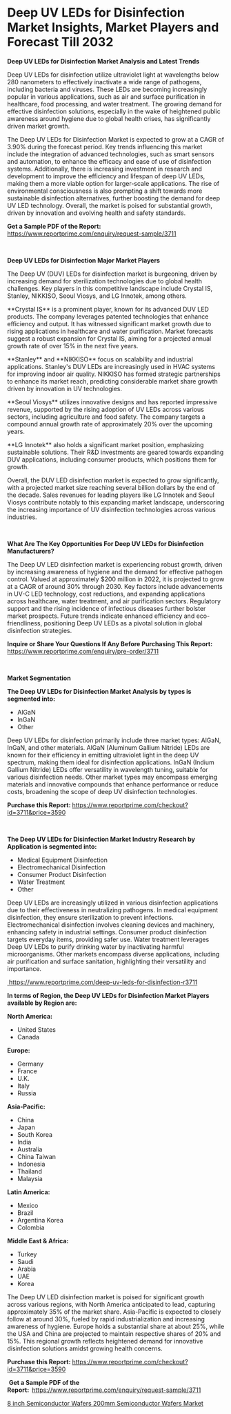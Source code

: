 <p><h1>Deep UV LEDs for Disinfection Market Insights, Market Players and Forecast Till 2032</h1></p><p><strong>Deep UV LEDs for Disinfection Market Analysis and Latest Trends</strong></p>
<p><p>Deep UV LEDs for disinfection utilize ultraviolet light at wavelengths below 280 nanometers to effectively inactivate a wide range of pathogens, including bacteria and viruses. These LEDs are becoming increasingly popular in various applications, such as air and surface purification in healthcare, food processing, and water treatment. The growing demand for effective disinfection solutions, especially in the wake of heightened public awareness around hygiene due to global health crises, has significantly driven market growth.</p><p>The Deep UV LEDs for Disinfection Market is expected to grow at a CAGR of 3.90% during the forecast period. Key trends influencing this market include the integration of advanced technologies, such as smart sensors and automation, to enhance the efficacy and ease of use of disinfection systems. Additionally, there is increasing investment in research and development to improve the efficiency and lifespan of deep UV LEDs, making them a more viable option for larger-scale applications. The rise of environmental consciousness is also prompting a shift towards more sustainable disinfection alternatives, further boosting the demand for deep UV LED technology. Overall, the market is poised for substantial growth, driven by innovation and evolving health and safety standards.</p></p>
<p><strong>Get a Sample PDF of the Report:&nbsp;</strong> <a href="https://www.reportprime.com/enquiry/request-sample/3711?utm_campaign=2204&utm_medium=2&utm_source=Github&utm_content=ia&utm_term=18032025&utm_id=deep-uv-leds-for-disinfection">https://www.reportprime.com/enquiry/request-sample/3711</a></p>
<p>&nbsp;</p>
<p><strong>Deep UV LEDs for Disinfection Major Market Players</strong></p>
<p><p>The Deep UV (DUV) LEDs for disinfection market is burgeoning, driven by increasing demand for sterilization technologies due to global health challenges. Key players in this competitive landscape include Crystal IS, Stanley, NIKKISO, Seoul Viosys, and LG Innotek, among others.</p><p>**Crystal IS** is a prominent player, known for its advanced DUV LED products. The company leverages patented technologies that enhance efficiency and output. It has witnessed significant market growth due to rising applications in healthcare and water purification. Market forecasts suggest a robust expansion for Crystal IS, aiming for a projected annual growth rate of over 15% in the next five years.</p><p>**Stanley** and **NIKKISO** focus on scalability and industrial applications. Stanley's DUV LEDs are increasingly used in HVAC systems for improving indoor air quality. NIKKISO has formed strategic partnerships to enhance its market reach, predicting considerable market share growth driven by innovation in UV technologies.</p><p>**Seoul Viosys** utilizes innovative designs and has reported impressive revenue, supported by the rising adoption of UV LEDs across various sectors, including agriculture and food safety. The company targets a compound annual growth rate of approximately 20% over the upcoming years.</p><p>**LG Innotek** also holds a significant market position, emphasizing sustainable solutions. Their R&D investments are geared towards expanding DUV applications, including consumer products, which positions them for growth.</p><p>Overall, the DUV LED disinfection market is expected to grow significantly, with a projected market size reaching several billion dollars by the end of the decade. Sales revenues for leading players like LG Innotek and Seoul Viosys contribute notably to this expanding market landscape, underscoring the increasing importance of UV disinfection technologies across various industries.</p></p>
<p>&nbsp;</p>
<p><strong>What Are The Key Opportunities For Deep UV LEDs for Disinfection Manufacturers?</strong></p>
<p><p>The Deep UV LED disinfection market is experiencing robust growth, driven by increasing awareness of hygiene and the demand for effective pathogen control. Valued at approximately $200 million in 2022, it is projected to grow at a CAGR of around 30% through 2030. Key factors include advancements in UV-C LED technology, cost reductions, and expanding applications across healthcare, water treatment, and air purification sectors. Regulatory support and the rising incidence of infectious diseases further bolster market prospects. Future trends indicate enhanced efficiency and eco-friendliness, positioning Deep UV LEDs as a pivotal solution in global disinfection strategies.</p></p>
<p><strong>Inquire or Share Your Questions If Any Before Purchasing This Report:</strong> <a href="https://www.reportprime.com/enquiry/pre-order/3711?utm_campaign=2204&utm_medium=2&utm_source=Github&utm_content=ia&utm_term=18032025&utm_id=deep-uv-leds-for-disinfection">https://www.reportprime.com/enquiry/pre-order/3711</a></p>
<p>&nbsp;</p>
<p><strong>Market Segmentation</strong></p>
<p><strong>The Deep UV LEDs for Disinfection Market Analysis by types is segmented into:</strong></p>
<p><ul><li>AlGaN</li><li>InGaN</li><li>Other</li></ul></p>
<p><p>Deep UV LEDs for disinfection primarily include three market types: AlGaN, InGaN, and other materials. AlGaN (Aluminum Gallium Nitride) LEDs are known for their efficiency in emitting ultraviolet light in the deep UV spectrum, making them ideal for disinfection applications. InGaN (Indium Gallium Nitride) LEDs offer versatility in wavelength tuning, suitable for various disinfection needs. Other market types may encompass emerging materials and innovative compounds that enhance performance or reduce costs, broadening the scope of deep UV disinfection technologies.</p></p>
<p><strong>Purchase this Report:&nbsp;</strong><a href="https://www.reportprime.com/checkout?id=3711&price=3590&utm_campaign=2204&utm_medium=2&utm_source=Github&utm_content=ia&utm_term=18032025&utm_id=deep-uv-leds-for-disinfection">https://www.reportprime.com/checkout?id=3711&price=3590</a></p>
<p>&nbsp;</p>
<p><strong>The Deep UV LEDs for Disinfection Market Industry Research by Application is segmented into:</strong></p>
<p><ul><li>Medical Equipment Disinfection</li><li>Electromechanical Disinfection</li><li>Consumer Product Disinfection</li><li>Water Treatment</li><li>Other</li></ul></p>
<p><p>Deep UV LEDs are increasingly utilized in various disinfection applications due to their effectiveness in neutralizing pathogens. In medical equipment disinfection, they ensure sterilization to prevent infections. Electromechanical disinfection involves cleaning devices and machinery, enhancing safety in industrial settings. Consumer product disinfection targets everyday items, providing safer use. Water treatment leverages Deep UV LEDs to purify drinking water by inactivating harmful microorganisms. Other markets encompass diverse applications, including air purification and surface sanitation, highlighting their versatility and importance.</p></p>
<p><a href="https://www.reportprime.com/deep-uv-leds-for-disinfection-r3711?utm_campaign=2204&utm_medium=2&utm_source=Github&utm_content=ia&utm_term=18032025&utm_id=deep-uv-leds-for-disinfection">&nbsp;https://www.reportprime.com/deep-uv-leds-for-disinfection-r3711</a></p>
<p><strong>In terms of Region, the Deep UV LEDs for Disinfection Market Players available by Region are:</strong></p>
<p>
    <p> <strong> North America: </strong>
        <ul>
            <li>United States</li>
            <li>Canada</li>
        </ul>
        </p> 
    <p> <strong> Europe: </strong>
        <ul>
            <li>Germany</li>
            <li>France</li>
            <li>U.K.</li>
            <li>Italy</li>
            <li>Russia</li>
        </ul>
        </p> 
    <p> <strong> Asia-Pacific: </strong>
        <ul>
            <li>China</li>
            <li>Japan</li>
            <li>South Korea</li>
            <li>India</li>
            <li>Australia</li>
            <li>China Taiwan</li>
            <li>Indonesia</li>
            <li>Thailand</li>
            <li>Malaysia</li>
        </ul>
        </p> 
    <p> <strong> Latin America: </strong>
        <ul>
            <li>Mexico</li>
            <li>Brazil</li>
            <li>Argentina Korea</li>
            <li>Colombia</li>
        </ul>
        </p> 
    <p> <strong> Middle East & Africa: </strong>
        <ul>
            <li>Turkey</li>
            <li>Saudi</li>
            <li>Arabia</li>
            <li>UAE</li>
            <li>Korea</li>
        </ul>
    </p>
    </p>
<p><p>The Deep UV LED disinfection market is poised for significant growth across various regions, with North America anticipated to lead, capturing approximately 35% of the market share. Asia-Pacific is expected to closely follow at around 30%, fueled by rapid industrialization and increasing awareness of hygiene. Europe holds a substantial share at about 25%, while the USA and China are projected to maintain respective shares of 20% and 15%. This regional growth reflects heightened demand for innovative disinfection solutions amidst growing health concerns.</p></p>
<p><strong>Purchase this Report: </strong><a href="https://www.reportprime.com/checkout?id=3711&price=3590&utm_campaign=2204&utm_medium=2&utm_source=Github&utm_content=ia&utm_term=18032025&utm_id=deep-uv-leds-for-disinfection">https://www.reportprime.com/checkout?id=3711&price=3590</a></p>
<p>&nbsp;<strong>Get a Sample PDF of the Report:&nbsp;&nbsp;</strong><a href="https://www.reportprime.com/enquiry/request-sample/3711?utm_campaign=2204&utm_medium=2&utm_source=Github&utm_content=ia&utm_term=18032025&utm_id=deep-uv-leds-for-disinfection">https://www.reportprime.com/enquiry/request-sample/3711</a></p>
<p><strong></strong></p>
<p><p><a href="https://github.com/uripeachrii/Market-Research-Report-List-1/blob/main/8-inch-semiconductor-wafers-200mm-semiconductor-wafers-market.md?utm_campaign=2204&utm_medium=2&utm_source=Github&utm_content=ia&utm_term=18032025&utm_id=deep-uv-leds-for-disinfection">8 inch Semiconductor Wafers 200mm Semiconductor Wafers Market</a></p></p>